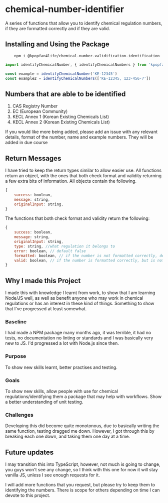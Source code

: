 # chemical-number-identifier
A series of functions that allow you to identify chemical regulation numbers, if they are formatted correctly and if they are valid.

## Installing and Using the Package
```
    npm i @kpopfan4life/chemical-number-validification-identification
```

```js
import identifyChemicalNumber, { identifyChemicalNumbers } from 'kpopfan4life/chemical-number-identifier'

const example = identifyChemicalNumber('KE-12345')
const example2 = identifyChemicalNumbers(['KE-12345, 123-456-7'])
```

## Numbers that are able to be identified
1. CAS Registry Number
2. EC (European Community)
3. KECL Annex 1 (Korean Existing Chemicals List)
4. KECL Annex 2 (Korean Existing Chemicals List)

If you would like more being added, please add an issue with any relevant details, format of the number, name and example numbers. They will be added in due course

## Return Messages
I have tried to keep the return types similar to allow easier use. All functions return an object, with the ones that both check format and validity returning a few extra bits of information.
All objects contain the following.
```js
{
    success: boolean,
    message: string,
    originalInput: string,
}
```

The functions that both check format and validity return the following:
```js
{
    success: boolean,
    message: string,
    originalInput: string,
    type: string, //what regulation it belongs to
    error: boolean, // default false
    formatted: boolean, // if the number is not formatted correctly, default false
    valid: boolean, // if the number is formatted correctly, but is not a valid number default false
}
```
## Why I made this Project
I made this with knowledge I learnt from work, to show that I am learning Node/JS well, as well as benefit anyone who may work in chemical regulations or has an interest in these kind of things. Something to show that I've progressed at least somewhat.

### Baseline
I had made a NPM package many months ago, it was terrible, it had no tests, no documentation no linting or standards and I was basically very new to JS. I'd progressed a lot with Node.js since then.

### Purpose
To show new skills learnt, better practises and testing.

### Goals
To show new skills, allow people with use for chemical regulations/identifying them a package that may help with workflows. Show a better understanding of unit testing.

### Challenges
Developing this did become quite monotonous, due to basically writing the same function, testing dragged me down. However, I got through this by breaking each one down, and taking them one day at a time.

## Future updates
I may transition this into TypeScript, however, not much is going to change, you guys won't see any change, so I think with this one for now it will stay vanilla JS, unless I see enough requests for it.

I will add more functions that you request, but please try to keep them to identifying the numbers. There is scope for others depending on time I can devote to this project.
